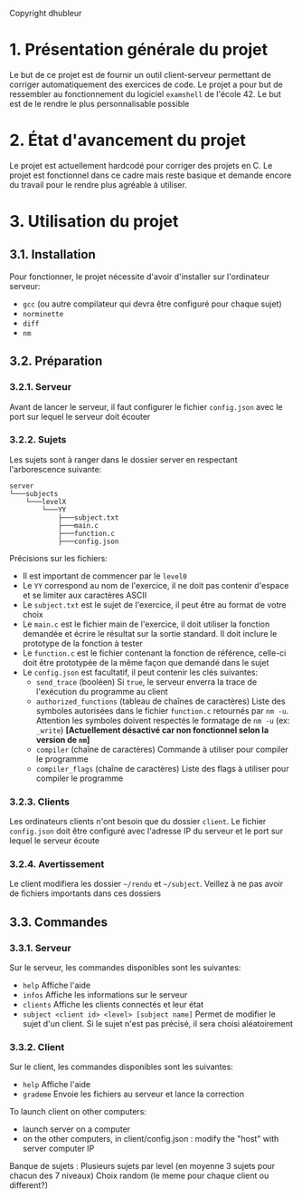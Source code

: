 Copyright dhubleur

# 1. Présentation générale du projet

Le but de ce projet est de fournir un outil client-serveur permettant de corriger automatiquement des exercices de code. Le projet a pour but de ressembler au fonctionnement du logiciel `examshell` de l'école 42. Le but est de le rendre le plus personnalisable possible

# 2. État d'avancement du projet

Le projet est actuellement hardcodé pour corriger des projets en C.
Le projet est fonctionnel dans ce cadre mais reste basique et demande encore du travail pour le rendre plus agréable à utiliser.

# 3. Utilisation du projet

## 3.1. Installation

Pour fonctionner, le projet nécessite d'avoir d'installer sur l'ordinateur serveur:

-   `gcc` (ou autre compilateur qui devra être configuré pour chaque sujet)
-   `norminette`
-   `diff`
-   `nm`

## 3.2. Préparation

### 3.2.1. Serveur

Avant de lancer le serveur, il faut configurer le fichier `config.json` avec le port sur lequel le serveur doit écouter

### 3.2.2. Sujets

Les sujets sont à ranger dans le dossier server en respectant l'arborescence suivante:

```
server
└───subjects
	└───levelX
		└───YY
		    ├───subject.txt
		    ├───main.c
		    ├───function.c
		    ├───config.json
```

Précisions sur les fichiers:

-   Il est important de commencer par le `level0`
-   Le `YY` correspond au nom de l'exercice, il ne doit pas contenir d'espace et se limiter aux caractères ASCII
-   Le `subject.txt` est le sujet de l'exercice, il peut être au format de votre choix
-   Le `main.c` est le fichier main de l'exercice, il doit utiliser la fonction demandée et écrire le résultat sur la sortie standard. Il doit inclure le prototype de la fonction à tester
-   Le `function.c` est le fichier contenant la fonction de référence, celle-ci doit être prototypée de la même façon que demandé dans le sujet
-   Le `config.json` est facultatif, il peut contenir les clés suivantes:
    -   `send_trace` (booléen) Si `true`, le serveur enverra la trace de l'exécution du programme au client
    -   `authorized_functions` (tableau de chaînes de caractères) Liste des symboles autorisées dans le fichier `function.c` retournés par `nm -u`. Attention les symboles doivent respectés le formatage de `nm -u` (ex: `_write`) **[Actuellement désactivé car non fonctionnel selon la version de `nm`]**
    -   `compiler` (chaîne de caractères) Commande à utiliser pour compiler le programme
    -   `compiler_flags` (chaîne de caractères) Liste des flags à utiliser pour compiler le programme

### 3.2.3. Clients

Les ordinateurs clients n'ont besoin que du dossier `client`. Le fichier `config.json` doit être configuré avec l'adresse IP du serveur et le port sur lequel le serveur écoute

### 3.2.4. Avertissement

Le client modifiera les dossier `~/rendu` et `~/subject`. Veillez à ne pas avoir de fichiers importants dans ces dossiers

## 3.3. Commandes

### 3.3.1. Serveur

Sur le serveur, les commandes disponibles sont les suivantes:

-   `help` Affiche l'aide
-   `infos` Affiche les informations sur le serveur
-   `clients` Affiche les clients connectés et leur état
-   `subject <client id> <level> [subject name]` Permet de modifier le sujet d'un client. Si le sujet n'est pas précisé, il sera choisi aléatoirement

### 3.3.2. Client

Sur le client, les commandes disponibles sont les suivantes:

-   `help` Affiche l'aide
-   `grademe` Envoie les fichiers au serveur et lance la correction

To launch client on other computers:
- launch server on a computer
- on the other computers, in client/config.json : modify the "host" with server computer IP

Banque de sujets :
Plusieurs sujets par level (en moyenne 3 sujets pour chacun des 7 niveaux)
Choix random (le meme pour chaque client ou different?)
